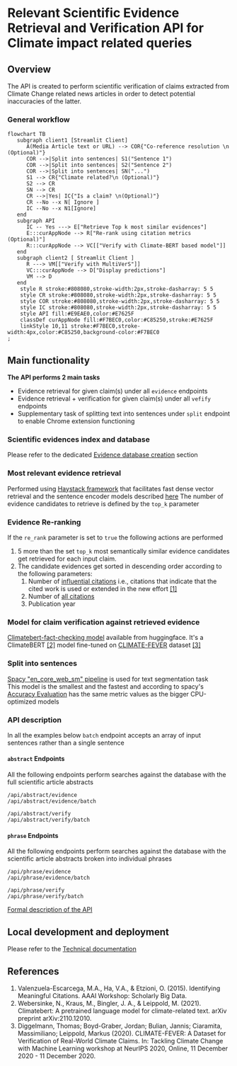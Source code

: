# Relevant Scientific Evidence Retrieval and Verification API for Climate impact related queries

## Overview

The API is created to perform scientific verification of claims
extracted from Climate Change related news articles in order to detect
potential inaccuracies of the latter.

### General workflow

```mermaid
flowchart TB
   subgraph client1 [Streamlit Client]
      A(Media Article text or URL) --> COR{"Co-reference resolution \n (Optional)"}
      COR -->|Split into sentences| S1("Sentence 1")
      COR -->|Split into sentences| S2("Sentence 2")
      COR -->|Split into sentences| SN("...")
      S1 --> CR{"Climate related?\n (Optional)"}
      S2 --> CR
      SN --> CR
      CR -->|Yes| IC{"Is a claim? \n(Optional)"}
      CR --No --x N[ Ignore ]
      IC --No --x N1[Ignore]
   end
   subgraph API
      IC -- Yes ---> E["Retrieve Top k most similar evidences"]
      E:::curAppNode --> R["Re-rank using citation metrics (Optional)"]
      R:::curAppNode --> VC[["Verify with Climate-BERT based model"]]
   end
   subgraph client2 [ Streamlit Client ]
      R ---> VM[["Verify with MultiVerS"]]
      VC:::curAppNode --> D["Display predictions"]
      VM --> D
   end
    style R stroke:#808080,stroke-width:2px,stroke-dasharray: 5 5
    style CR stroke:#808080,stroke-width:2px,stroke-dasharray: 5 5
    style COR stroke:#808080,stroke-width:2px,stroke-dasharray: 5 5
    style IC stroke:#808080,stroke-width:2px,stroke-dasharray: 5 5
    style API fill:#E9EAE0,color:#E7625F
    classDef curAppNode fill:#F7BEC0,color:#C85250,stroke:#E7625F
    linkStyle 10,11 stroke:#F7BEC0,stroke-width:4px,color:#C85250,background-color:#F7BEC0
;

```

## Main functionality
**The API performs 2 main tasks**
- Evidence retrieval for given claim(s) under all `evidence` endpoints
- Evidence retrieval + verification for given claim(s) under all `vefify` endpoints
- Supplementary task of splitting text into sentences under `split` endpoint
to enable Chrome extension functioning

### Scientific evidences index and database
Please refer to the dedicated [Evidence database creation](doc/db.md) section

### Most relevant evidence retrieval

Performed using [Haystack framework](https://haystack.deepset.ai/) that facilitates
fast dense vector retrieval and the sentence encoder models
described [here](doc/db.md#model-for-sentence-embeddings)
The number of evidence candidates to retrieve is defined by the `top_k` parameter 

### Evidence Re-ranking

If the `re_rank` parameter is set to `true` the following actions are performed
1. 5 more than the set `top_k` most semantically similar evidence candidates get retrieved
for each input claim. 
2. The candidate evidences get sorted in descending order according to the following parameters:
   1. Number of [influential citations](https://www.semanticscholar.org/faq#influential-citations) 
   i.e., citations that indicate that the cited work is 
   used or extended in the new effort [[1]](#references)
   2. Number of [all citations](https://www.semanticscholar.org/faq#estimated-citations)
   3. Publication year

### Model for claim verification against retrieved evidence

[Climatebert-fact-checking model](https://huggingface.co/amandakonet/climatebert-fact-checking) 
available from huggingface.
It's a ClimateBERT [[2]](#references) model fine-tuned 
on [CLIMATE-FEVER](https://www.sustainablefinance.uzh.ch/en/research/climate-fever.html)
dataset 
[[3]](#references)

### Split into sentences
[Spacy "en_core_web_sm" pipeline](https://spacy.io/models/en#en_core_web_sm)
is used for text segmentation task  
This model is the smallest and the fastest and according to spacy's 
[Accuracy Evaluation](https://spacy.io/models/en#en_core_web_sm-accuracy) has
the same metric values as the bigger CPU-optimized models

### API description
In all the examples below `batch` endpoint accepts 
an array of input sentences rather than a single
sentence

#### `abstract` Endpoints

All the following endpoints perform searches against
the database with the full scientific article abstracts 

`/api/abstract/evidence`  
`/api/abstract/evidence/batch`


`/api/abstract/verify`  
`/api/abstract/verify/batch`

#### `phrase` Endpoints

All the following endpoints perform searches against
the database with the scientific article abstracts broken into 
individual phrases

`/api/phrase/evidence`  
`/api/phrase/evidence/batch`  

`/api/phrase/verify`  
`/api/phrase/verify/batch`


[Formal description of the API](doc/api.md)

## Local development and deployment
Please refer to the [Technical documentation](doc/tech.md)

## References

1. Valenzuela-Escarcega, M.A., Ha, V.A., & Etzioni, O. (2015). Identifying Meaningful Citations. AAAI Workshop: Scholarly Big Data.
2. Webersinke, N., Kraus, M., Bingler, J. A., & Leippold, M. (2021). Climatebert: 
A pretrained language model for climate-related text. arXiv preprint arXiv:2110.12010.
3. Diggelmann, Thomas; Boyd-Graber, Jordan; Bulian, Jannis; Ciaramita, Massimiliano; 
Leippold, Markus (2020). CLIMATE-FEVER: A Dataset for Verification of Real-World Climate 
Claims. In: Tackling Climate Change with Machine Learning workshop at NeurIPS 2020, Online, 
11 December 2020 - 11 December 2020.
